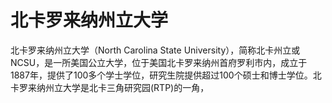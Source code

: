 # 北卡罗来纳州立大学

北卡罗来纳州立大学（North Carolina State University），简称北卡州立或NCSU，是一所美国公立大学，位于美国北卡罗来纳州首府罗利市内，成立于1887年，提供了100多个学士学位，研究生院提供超过100个硕士和博士学位。北卡罗来纳州立大学是北卡三角研究园(RTP)的一角，